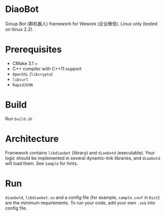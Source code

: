 # DiaoBot
Group Bot (群机器人) framework for Wework (企业微信). Linux only (tested on tlinux 2.2). 

# Prerequisites
- CMake 3.1 +
- C++ compiler with C++11 support
- `OpenSSL` (`libcrypto`)
- `libcurl`
- `RapidJSON`

# Build
Run `build.sh`

# Architecture
Framework contains `libdiaobot` (library) and `diaobotd` (executable). Your logic should be implemented in several dynamic-link libraries, and `diaobotd` will load them. See `Sample` for hints. 

# Run
`diaobotd`, `libdiaobot.so` and a config file (for example, `sample.conf` in `Dist`) are the minimum requirements. To run your code, add your own `.so`s into config file. 